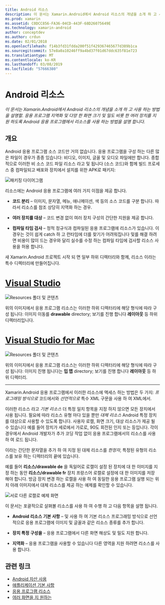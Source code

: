 ```yaml
---
title: Android 리소스
description: 이 문서는 Xamarin.Android에서 Android 리소스의 개념을 소개 하 고 사용 하는 방법을 설명할. 응용 프로그램 지역화 및 다양 한 화면 크기 및 밀도 비롯 한 여러 장치를 지원 하도록 Android 응용 프로그램에서 리소스를 사용 하는 방법을 설명 합니다.
ms.prod: xamarin
ms.assetid: C0DCC856-FA36-04CD-443F-68D26075649E
ms.technology: xamarin-android
author: conceptdev
ms.author: crdun
ms.date: 02/01/2018
ms.openlocfilehash: f14b3fd31fdda200f51f429367465677d389b1ca
ms.sourcegitcommit: 57e8a0a10246ff9a4bd37f01d67ddc635f81e723
ms.translationtype: MT
ms.contentlocale: ko-KR
ms.lasthandoff: 03/08/2019
ms.locfileid: "57666380"
---
```

# <a name="android-resources"></a>Android 리소스

_이 문서는 Xamarin.Android에서 Android 리소스의 개념을 소개 하 고 사용 하는 방법을 설명할. 응용 프로그램 지역화 및 다양 한 화면 크기 및 밀도 비롯 한 여러 장치를 지원 하도록 Android 응용 프로그램에서 리소스를 사용 하는 방법을 설명 합니다._


## <a name="overview"></a>개요

Android 응용 프로그램 소스 코드만 거의 없습니다. 응용 프로그램을 구성 하는 다른 많은 파일이 경우가 종종 있습니다: 비디오, 이미지, 글꼴 및 오디오 파일에만 합니다. 종합적으로 이러한 비 소스 코드 파일 리소스 라고 및 됩니다 (소스 코드)와 함께 빌드 프로세스 중 컴파일되고 배포와 장치에서 설치를 위한 APK로 패키지:

![패키징 다이어그램](images/packaging-diagram.png)

리소스에는 Android 응용 프로그램에 여러 가지 이점을 제공 합니다.

-  **코드 분리** &ndash; 이미지, 문자열, 메뉴, 애니메이션, 색 등의 소스 코드를 구분 합니다. 따라서 리소스를 참조 상당히 지역화 하는 경우.

-  **여러 장치를 대상** &ndash; 코드 변경 없이 여러 장치 구성의 간단한 지원을 제공 합니다.

-  **컴파일 타임 검사** &ndash; 정적 정규식과 컴파일된 응용 프로그램에 리소스가 있습니다. 이 경우는 것이 쉽게 catch 하 고 런타임에 더를 찾기가 어려워집니다 및를 해결 하려면 비용이 많이 드는 경우와 달리 실수를 수정 하는 컴파일 타임에 검사할 리소스 사용을 허용 합니다.

새 Xamarin.Android 프로젝트 시작 되 면 일부 하위 디렉터리와 함께, 리소스 이라는 특수 디렉터리에 만들어집니다.

# <a name="visual-studiotabwindows"></a>[Visual Studio](#tab/windows)

![Resources 폴더 및 콘텐츠](images/resources-folder-vs.png)

위의 이미지에서 응용 프로그램 리소스는 이러한 하위 디렉터리에 해당 형식에 따라 구성 됩니다: 이미지 이동를 **drawable** directory; 보기를 진행 합니다 **레이아웃** 등 하위 디렉터리입니다.
 
# <a name="visual-studio-for-mactabmacos"></a>[Visual Studio for Mac](#tab/macos)

![Resources 폴더 및 콘텐츠](images/resources-folder-xs.png)

위의 이미지에서 응용 프로그램 리소스는 이러한 하위 디렉터리에 해당 형식에 따라 구성 됩니다: 이미지 진행 됩니다는 **밉 맵** directory; 보기를 진행 합니다 **레이아웃** 등 하위 디렉터리.
 
-----

Xamarin.Android 응용 프로그램에서 이러한 리소스에 액세스 하는 방법은 두 가지: *프로그래밍 방식으로* 코드에서와 *선언적으로* 특수 XML 구문을 사용 하 여 XML에서.

이러한 리소스 라고 *기본 리소스* 더 특정 일치 항목을 지정 하지 않으면 모든 장치에서 사용 됩니다. 필요에 따라 리소스 유형 마다 있을 뿐만 *대체 리소스* Android 특정 장치를 대상으로 사용할 수 있도록 합니다. 사용자 로캘, 화면 크기, 대상 리소스가 제공 될 수 있습니다 예를 들어 장치가 세로에서 가로로, 90도 회전된 인지 또는 등입니다. 각이 경우에서 Android 개발자가 추가 코딩 작업 없이 응용 프로그램에서의 리소스를 사용 하 여 로드 됩니다.

이라는 간단한 문자열을 추가 하 여 지정 된 대체 리소스를 *한정자*, 특정된 유형의 리소스를 보유 하는 디렉터리의 끝에 있습니다.

예를 들어 **리소스/drawable de** 을 독일어로 로캘이 설정 된 장치에 대 한 이미지를 지정 하는 동안 **리소스/drawable fr** 장치 프랑스어 로캘로 설정에 대 한 이미지를 저장 해야 합니다. 방금 장치 변경 하는 로캘을 사용 하 여 동일한 응용 프로그램 실행 되는 위치 아래 이미지에서 대체 리소스를 제공 하는 예제를 확인할 수 있습니다.

![서로 다른 로캘로 예제 화면](images/localized-screenshots.png)

이 문서는 포괄적으로 살펴볼 리소스를 사용 하 여 수행 하 고 다음 항목을 설명 됩니다.

-  **Android 리소스 기본 사항** &ndash; 및 사용 하 여 기본 리소스 프로그래밍 방식으로 선언적으로 응용 프로그램에 이미지 및 글꼴과 같은 리소스 종류를 추가 합니다.

-  **장치 특정 구성을** &ndash; 응용 프로그램에서 다른 화면 해상도 및 밀도 지원 합니다.

-  **지역화** &ndash; 응용 프로그램을 사용할 수 있습니다 다른 영역을 지원 하려면 리소스를 사용 합니다.


## <a name="related-links"></a>관련 링크

- [Android 자산 사용](~/android/app-fundamentals/resources-in-android/android-assets.md)
- [애플리케이션 기본 사항](https://developer.android.com/guide/topics/fundamentals.html)
- [응용 프로그램 리소스](https://developer.android.com/guide/topics/resources/index.html)
- [여러 화면을 지 원하는](https://developer.android.com/guide/practices/screens_support.html)
